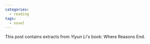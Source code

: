 ```yaml
---
categories: 
  - reading
tags:
  - novel
---
```


This post contains extracts from *Yiyun Li*'s book: Where Reasons End.
